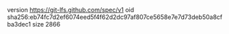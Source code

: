 version https://git-lfs.github.com/spec/v1
oid sha256:eb74fc7d2ef6074eed5f4f62d2dc97af807ce5658e7e7d73deb50a8cfba3dec1
size 2866
